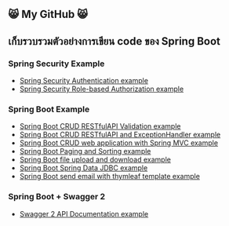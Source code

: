 ## :smile_cat: My GitHub :smile_cat:
## เก็บรวบรวมตัวอย่างการเขียน code ของ Spring Boot
<!--
**dsakda/dsakda** is a ✨ _special_ ✨ repository because its `README.md` (this file) appears on your GitHub profile.

Here are some ideas to get you started:

- 🔭 I’m currently working on ...
- 🌱 I’m currently learning ...
- 👯 I’m looking to collaborate on ...
- 🤔 I’m looking for help with ...
- 💬 Ask me about ...
- 📫 How to reach me: ...
- 😄 Pronouns: ...
- ⚡ Fun fact: ...
-->
### Spring Security Example
* [Spring Security Authentication example](https://github.com/dsakda/spring-security-authentication-example)
* [Spring Security Role-based Authorization example](https://github.com/dsakda/spring-security-role-bases-example)

### Spring Boot Example
* [Spring Boot CRUD RESTfulAPI Validation example](https://github.com/dsakda/spring-boot-restfulapi-validation-example)
* [Spring Boot CRUD RESTfulAPI and ExceptionHandler example](https://github.com/dsakda/spring-boot-crud-restfulapi-and-exceptionhandler-example)
* [Spring Boot CRUD web application with Spring MVC example](https://github.com/dsakda/Spring-Boot-crud-springmvc-example)
* [Spring Boot Paging and Sorting example](https://github.com/dsakda/spring-boot-paging-and-sorting-example)
* [Spring Boot file upload and download example](https://github.com/dsakda/spring-boot-file-upload-and-download-example)
* [Spring Boot Spring Data JDBC example](https://github.com/dsakda/spring-boot-crud-jdbc-example)
* [Spring Boot send email with thymleaf template example](https://github.com/dsakda/spring-boot-send-email-with-thymleaf-template-example)

### Spring Boot + Swagger 2
* [Swagger 2 API Documentation example](https://github.com/dsakda/swagger2-api-documentation-example)
<!--
### Spring Data JPA/Hibernate
* [One to One example](https://github.com/dsakda/spring-data-jpa-hibernate-one-to-one-example)
-->
